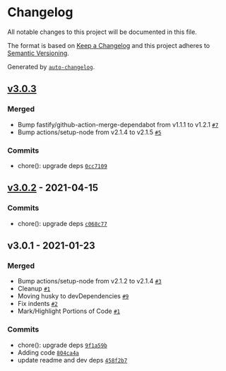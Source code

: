 # Changelog

All notable changes to this project will be documented in this file.

The format is based on [Keep a Changelog](https://keepachangelog.com/en/1.0.0/)
and this project adheres to [Semantic Versioning](https://semver.org/spec/v2.0.0.html).

Generated by [`auto-changelog`](https://github.com/CookPete/auto-changelog).

## [v3.0.3](https://github.com/little-core-labs/chromafi/compare/v3.0.2...v3.0.3)

### Merged

- Bump fastify/github-action-merge-dependabot from v1.1.1 to v1.2.1 [`#7`](https://github.com/little-core-labs/chromafi/pull/7)
- Bump actions/setup-node from v2.1.4 to v2.1.5 [`#5`](https://github.com/little-core-labs/chromafi/pull/5)

### Commits

- chore(): upgrade deps [`0cc7109`](https://github.com/little-core-labs/chromafi/commit/0cc7109613688ec8163cfe8f4d806ec963401e1a)

## [v3.0.2](https://github.com/little-core-labs/chromafi/compare/v3.0.1...v3.0.2) - 2021-04-15

### Commits

- chore(): upgrade deps [`c068c77`](https://github.com/little-core-labs/chromafi/commit/c068c77dc22303bdbbd9a0b8c93eb12931ec2431)

## v3.0.1 - 2021-01-23

### Merged

- Bump actions/setup-node from v2.1.2 to v2.1.4 [`#3`](https://github.com/little-core-labs/chromafi/pull/3)
- Cleanup [`#1`](https://github.com/little-core-labs/chromafi/pull/1)
- Moving husky to devDependencies [`#9`](https://github.com/little-core-labs/chromafi/pull/9)
- Fix indents [`#2`](https://github.com/little-core-labs/chromafi/pull/2)
- Mark/Highlight Portions of Code [`#1`](https://github.com/little-core-labs/chromafi/pull/1)

### Commits

- chore(): upgrade deps [`9f1a59b`](https://github.com/little-core-labs/chromafi/commit/9f1a59be51e51a68772178cb4c787d2e9fdc0ba0)
- Adding code [`804ca4a`](https://github.com/little-core-labs/chromafi/commit/804ca4ab2efbab7f2a53d8b0c91bb088a0ff0934)
- update readme and dev deps [`458f2b7`](https://github.com/little-core-labs/chromafi/commit/458f2b72b3a8455673a860d41802a21dd2e490e5)
